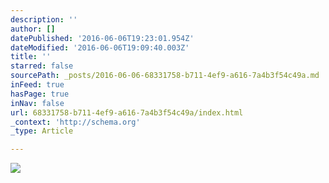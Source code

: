 ```yaml
---
description: ''
author: []
datePublished: '2016-06-06T19:23:01.954Z'
dateModified: '2016-06-06T19:09:40.003Z'
title: ''
starred: false
sourcePath: _posts/2016-06-06-68331758-b711-4ef9-a616-7a4b3f54c49a.md
inFeed: true
hasPage: true
inNav: false
url: 68331758-b711-4ef9-a616-7a4b3f54c49a/index.html
_context: 'http://schema.org'
_type: Article

---
```

![](https://the-grid-user-content.s3-us-west-2.amazonaws.com/c6e8aa77-59af-43d7-b783-86f0094ecb08.jpg)